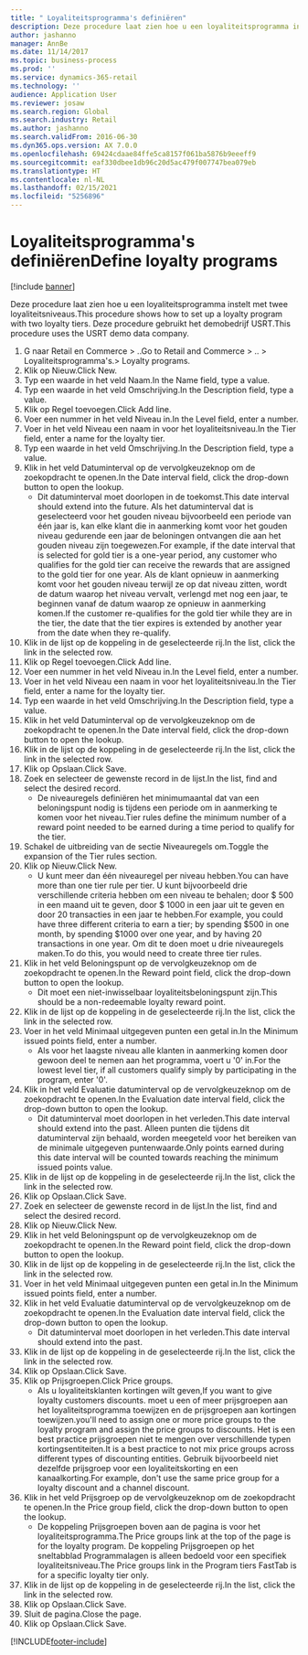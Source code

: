 ```yaml
---
title: " Loyaliteitsprogramma's definiëren"
description: Deze procedure laat zien hoe u een loyaliteitsprogramma instelt met twee loyaliteitsniveaus.
author: jashanno
manager: AnnBe
ms.date: 11/14/2017
ms.topic: business-process
ms.prod: ''
ms.service: dynamics-365-retail
ms.technology: ''
audience: Application User
ms.reviewer: josaw
ms.search.region: Global
ms.search.industry: Retail
ms.author: jashanno
ms.search.validFrom: 2016-06-30
ms.dyn365.ops.version: AX 7.0.0
ms.openlocfilehash: 69424cdaae84ffe5ca8157f061ba5876b9eeeff9
ms.sourcegitcommit: eaf330dbee1db96c20d5ac479f007747bea079eb
ms.translationtype: HT
ms.contentlocale: nl-NL
ms.lasthandoff: 02/15/2021
ms.locfileid: "5256896"
---
```

# <a name="define-loyalty-programs"></a><span data-ttu-id="c1d1f-103"> Loyaliteitsprogramma's definiëren</span><span class="sxs-lookup"><span data-stu-id="c1d1f-103">Define loyalty programs</span></span>

[!include [banner](../includes/banner.md)]

<span data-ttu-id="c1d1f-104">Deze procedure laat zien hoe u een loyaliteitsprogramma instelt met twee loyaliteitsniveaus.</span><span class="sxs-lookup"><span data-stu-id="c1d1f-104">This procedure shows how to set up a loyalty program with two loyalty tiers.</span></span> <span data-ttu-id="c1d1f-105">Deze procedure gebruikt het demobedrijf USRT.</span><span class="sxs-lookup"><span data-stu-id="c1d1f-105">This procedure uses the USRT demo data company.</span></span>

1. <span data-ttu-id="c1d1f-106">G naar Retail en Commerce > ..</span><span class="sxs-lookup"><span data-stu-id="c1d1f-106">Go to Retail and Commerce > ..</span></span> <span data-ttu-id="c1d1f-107">> Loyaliteitsprogramma's.</span><span class="sxs-lookup"><span data-stu-id="c1d1f-107">> Loyalty programs.</span></span>
2. <span data-ttu-id="c1d1f-108">Klik op Nieuw.</span><span class="sxs-lookup"><span data-stu-id="c1d1f-108">Click New.</span></span>
3. <span data-ttu-id="c1d1f-109">Typ een waarde in het veld Naam.</span><span class="sxs-lookup"><span data-stu-id="c1d1f-109">In the Name field, type a value.</span></span>
4. <span data-ttu-id="c1d1f-110">Typ een waarde in het veld Omschrijving.</span><span class="sxs-lookup"><span data-stu-id="c1d1f-110">In the Description field, type a value.</span></span>
5. <span data-ttu-id="c1d1f-111">Klik op Regel toevoegen.</span><span class="sxs-lookup"><span data-stu-id="c1d1f-111">Click Add line.</span></span>
6. <span data-ttu-id="c1d1f-112">Voer een nummer in het veld Niveau in.</span><span class="sxs-lookup"><span data-stu-id="c1d1f-112">In the Level field, enter a number.</span></span>
7. <span data-ttu-id="c1d1f-113">Voer in het veld Niveau een naam in voor het loyaliteitsniveau.</span><span class="sxs-lookup"><span data-stu-id="c1d1f-113">In the Tier field, enter a name for the loyalty tier.</span></span>
8. <span data-ttu-id="c1d1f-114">Typ een waarde in het veld Omschrijving.</span><span class="sxs-lookup"><span data-stu-id="c1d1f-114">In the Description field, type a value.</span></span>
9. <span data-ttu-id="c1d1f-115">Klik in het veld Datuminterval op de vervolgkeuzeknop om de zoekopdracht te openen.</span><span class="sxs-lookup"><span data-stu-id="c1d1f-115">In the Date interval field, click the drop-down button to open the lookup.</span></span>
    * <span data-ttu-id="c1d1f-116">Dit datuminterval moet doorlopen in de toekomst.</span><span class="sxs-lookup"><span data-stu-id="c1d1f-116">This date interval should extend into the future.</span></span> <span data-ttu-id="c1d1f-117">Als het datuminterval dat is geselecteerd voor het gouden niveau bijvoorbeeld een periode van één jaar is, kan elke klant die in aanmerking komt voor het gouden niveau gedurende een jaar de beloningen ontvangen die aan het gouden niveau zijn toegewezen.</span><span class="sxs-lookup"><span data-stu-id="c1d1f-117">For example, if the date interval that is selected for gold tier is a one-year period, any customer who qualifies for the gold tier can receive the rewards that are assigned to the gold tier for one year.</span></span> <span data-ttu-id="c1d1f-118">Als de klant opnieuw in aanmerking komt voor het gouden niveau terwijl ze op dat niveau zitten, wordt de datum waarop het niveau vervalt, verlengd met nog een jaar, te beginnen vanaf de datum waarop ze opnieuw in aanmerking komen.</span><span class="sxs-lookup"><span data-stu-id="c1d1f-118">If the customer re-qualifies for the gold tier while they are in the tier, the date that the tier expires is extended by another year from the date when they re-qualify.</span></span>  
10. <span data-ttu-id="c1d1f-119">Klik in de lijst op de koppeling in de geselecteerde rij.</span><span class="sxs-lookup"><span data-stu-id="c1d1f-119">In the list, click the link in the selected row.</span></span>
11. <span data-ttu-id="c1d1f-120">Klik op Regel toevoegen.</span><span class="sxs-lookup"><span data-stu-id="c1d1f-120">Click Add line.</span></span>
12. <span data-ttu-id="c1d1f-121">Voer een nummer in het veld Niveau in.</span><span class="sxs-lookup"><span data-stu-id="c1d1f-121">In the Level field, enter a number.</span></span>
13. <span data-ttu-id="c1d1f-122">Voer in het veld Niveau een naam in voor het loyaliteitsniveau.</span><span class="sxs-lookup"><span data-stu-id="c1d1f-122">In the Tier field, enter a name for the loyalty tier.</span></span>
14. <span data-ttu-id="c1d1f-123">Typ een waarde in het veld Omschrijving.</span><span class="sxs-lookup"><span data-stu-id="c1d1f-123">In the Description field, type a value.</span></span>
15. <span data-ttu-id="c1d1f-124">Klik in het veld Datuminterval op de vervolgkeuzeknop om de zoekopdracht te openen.</span><span class="sxs-lookup"><span data-stu-id="c1d1f-124">In the Date interval field, click the drop-down button to open the lookup.</span></span>
16. <span data-ttu-id="c1d1f-125">Klik in de lijst op de koppeling in de geselecteerde rij.</span><span class="sxs-lookup"><span data-stu-id="c1d1f-125">In the list, click the link in the selected row.</span></span>
17. <span data-ttu-id="c1d1f-126">Klik op Opslaan.</span><span class="sxs-lookup"><span data-stu-id="c1d1f-126">Click Save.</span></span>
18. <span data-ttu-id="c1d1f-127">Zoek en selecteer de gewenste record in de lijst.</span><span class="sxs-lookup"><span data-stu-id="c1d1f-127">In the list, find and select the desired record.</span></span>
    * <span data-ttu-id="c1d1f-128">De niveauregels definiëren het minimumaantal dat van een beloningspunt nodig is tijdens een periode om in aanmerking te komen voor het niveau.</span><span class="sxs-lookup"><span data-stu-id="c1d1f-128">Tier rules define the minimum number of a reward point needed to be earned during a time period to qualify for the tier.</span></span>  
19. <span data-ttu-id="c1d1f-129">Schakel de uitbreiding van de sectie Niveauregels om.</span><span class="sxs-lookup"><span data-stu-id="c1d1f-129">Toggle the expansion of the Tier rules section.</span></span>
20. <span data-ttu-id="c1d1f-130">Klik op Nieuw.</span><span class="sxs-lookup"><span data-stu-id="c1d1f-130">Click New.</span></span>
    * <span data-ttu-id="c1d1f-131">U kunt meer dan één niveauregel per niveau hebben.</span><span class="sxs-lookup"><span data-stu-id="c1d1f-131">You can have more than one tier rule per tier.</span></span> <span data-ttu-id="c1d1f-132">U kunt bijvoorbeeld drie verschillende criteria hebben om een niveau te behalen; door $ 500 in een maand uit te geven, door $ 1000 in een jaar uit te geven en door 20 transacties in een jaar te hebben.</span><span class="sxs-lookup"><span data-stu-id="c1d1f-132">For example, you could have three different criteria to earn a tier; by spending $500 in one month, by spending $1000 over one year, and by having 20 transactions in one year.</span></span> <span data-ttu-id="c1d1f-133">Om dit te doen moet u drie niveauregels maken.</span><span class="sxs-lookup"><span data-stu-id="c1d1f-133">To do this, you would need to create three tier rules.</span></span>  
21. <span data-ttu-id="c1d1f-134">Klik in het veld Beloningspunt op de vervolgkeuzeknop om de zoekopdracht te openen.</span><span class="sxs-lookup"><span data-stu-id="c1d1f-134">In the Reward point field, click the drop-down button to open the lookup.</span></span>
    * <span data-ttu-id="c1d1f-135">Dit moet een niet-inwisselbaar loyaliteitsbeloningspunt zijn.</span><span class="sxs-lookup"><span data-stu-id="c1d1f-135">This should be a non-redeemable loyalty reward point.</span></span>  
22. <span data-ttu-id="c1d1f-136">Klik in de lijst op de koppeling in de geselecteerde rij.</span><span class="sxs-lookup"><span data-stu-id="c1d1f-136">In the list, click the link in the selected row.</span></span>
23. <span data-ttu-id="c1d1f-137">Voer in het veld Minimaal uitgegeven punten een getal in.</span><span class="sxs-lookup"><span data-stu-id="c1d1f-137">In the Minimum issued points field, enter a number.</span></span>
    * <span data-ttu-id="c1d1f-138">Als voor het laagste niveau alle klanten in aanmerking komen door gewoon deel te nemen aan het programma, voert u '0' in.</span><span class="sxs-lookup"><span data-stu-id="c1d1f-138">For the lowest level tier, if all customers qualify simply by participating in the program, enter '0'.</span></span>  
24. <span data-ttu-id="c1d1f-139">Klik in het veld Evaluatie datuminterval op de vervolgkeuzeknop om de zoekopdracht te openen.</span><span class="sxs-lookup"><span data-stu-id="c1d1f-139">In the Evaluation date interval field, click the drop-down button to open the lookup.</span></span>
    * <span data-ttu-id="c1d1f-140">Dit datuminterval moet doorlopen in het verleden.</span><span class="sxs-lookup"><span data-stu-id="c1d1f-140">This date interval should extend into the past.</span></span> <span data-ttu-id="c1d1f-141">Alleen punten die tijdens dit datuminterval zijn behaald, worden meegeteld voor het bereiken van de minimale uitgegeven puntenwaarde.</span><span class="sxs-lookup"><span data-stu-id="c1d1f-141">Only points earned during this date interval will be counted towards reaching the minimum issued points value.</span></span>  
25. <span data-ttu-id="c1d1f-142">Klik in de lijst op de koppeling in de geselecteerde rij.</span><span class="sxs-lookup"><span data-stu-id="c1d1f-142">In the list, click the link in the selected row.</span></span>
26. <span data-ttu-id="c1d1f-143">Klik op Opslaan.</span><span class="sxs-lookup"><span data-stu-id="c1d1f-143">Click Save.</span></span>
27. <span data-ttu-id="c1d1f-144">Zoek en selecteer de gewenste record in de lijst.</span><span class="sxs-lookup"><span data-stu-id="c1d1f-144">In the list, find and select the desired record.</span></span>
28. <span data-ttu-id="c1d1f-145">Klik op Nieuw.</span><span class="sxs-lookup"><span data-stu-id="c1d1f-145">Click New.</span></span>
29. <span data-ttu-id="c1d1f-146">Klik in het veld Beloningspunt op de vervolgkeuzeknop om de zoekopdracht te openen.</span><span class="sxs-lookup"><span data-stu-id="c1d1f-146">In the Reward point field, click the drop-down button to open the lookup.</span></span>
30. <span data-ttu-id="c1d1f-147">Klik in de lijst op de koppeling in de geselecteerde rij.</span><span class="sxs-lookup"><span data-stu-id="c1d1f-147">In the list, click the link in the selected row.</span></span>
31. <span data-ttu-id="c1d1f-148">Voer in het veld Minimaal uitgegeven punten een getal in.</span><span class="sxs-lookup"><span data-stu-id="c1d1f-148">In the Minimum issued points field, enter a number.</span></span>
32. <span data-ttu-id="c1d1f-149">Klik in het veld Evaluatie datuminterval op de vervolgkeuzeknop om de zoekopdracht te openen.</span><span class="sxs-lookup"><span data-stu-id="c1d1f-149">In the Evaluation date interval field, click the drop-down button to open the lookup.</span></span>
    * <span data-ttu-id="c1d1f-150">Dit datuminterval moet doorlopen in het verleden.</span><span class="sxs-lookup"><span data-stu-id="c1d1f-150">This date interval should extend into the past.</span></span>  
33. <span data-ttu-id="c1d1f-151">Klik in de lijst op de koppeling in de geselecteerde rij.</span><span class="sxs-lookup"><span data-stu-id="c1d1f-151">In the list, click the link in the selected row.</span></span>
34. <span data-ttu-id="c1d1f-152">Klik op Opslaan.</span><span class="sxs-lookup"><span data-stu-id="c1d1f-152">Click Save.</span></span>
35. <span data-ttu-id="c1d1f-153">Klik op Prijsgroepen.</span><span class="sxs-lookup"><span data-stu-id="c1d1f-153">Click Price groups.</span></span>
    * <span data-ttu-id="c1d1f-154">Als u loyaliteitsklanten kortingen wilt geven,</span><span class="sxs-lookup"><span data-stu-id="c1d1f-154">If you want to give loyalty customers discounts.</span></span> <span data-ttu-id="c1d1f-155">moet u een of meer prijsgroepen aan het loyaliteitsprogramma toewijzen en de prijsgroepen aan kortingen toewijzen.</span><span class="sxs-lookup"><span data-stu-id="c1d1f-155">you'll need to assign one or more price groups to the loyalty program and assign the price groups to discounts.</span></span> <span data-ttu-id="c1d1f-156">Het is een best practice prijsgroepen niet te mengen over verschillende typen kortingsentiteiten.</span><span class="sxs-lookup"><span data-stu-id="c1d1f-156">It is a best practice to not mix price groups across different types of discounting entities.</span></span>  <span data-ttu-id="c1d1f-157">Gebruik bijvoorbeeld niet dezelfde prijsgroep voor een loyaliteitskorting en een kanaalkorting.</span><span class="sxs-lookup"><span data-stu-id="c1d1f-157">For example, don't use the same price group for a loyalty discount and a channel discount.</span></span>  
36. <span data-ttu-id="c1d1f-158">Klik in het veld Prijsgroep op de vervolgkeuzeknop om de zoekopdracht te openen.</span><span class="sxs-lookup"><span data-stu-id="c1d1f-158">In the Price group field, click the drop-down button to open the lookup.</span></span>
    * <span data-ttu-id="c1d1f-159">De koppeling Prijsgroepen boven aan de pagina is voor het loyaliteitsprogramma.</span><span class="sxs-lookup"><span data-stu-id="c1d1f-159">The Price groups link at the top of the page is for the loyalty program.</span></span> <span data-ttu-id="c1d1f-160">De koppeling Prijsgroepen op het sneltabblad Programmalagen is alleen bedoeld voor een specifiek loyaliteitsniveau.</span><span class="sxs-lookup"><span data-stu-id="c1d1f-160">The Price groups link in the Program tiers FastTab is for a specific loyalty tier only.</span></span>  
37. <span data-ttu-id="c1d1f-161">Klik in de lijst op de koppeling in de geselecteerde rij.</span><span class="sxs-lookup"><span data-stu-id="c1d1f-161">In the list, click the link in the selected row.</span></span>
38. <span data-ttu-id="c1d1f-162">Klik op Opslaan.</span><span class="sxs-lookup"><span data-stu-id="c1d1f-162">Click Save.</span></span>
39. <span data-ttu-id="c1d1f-163">Sluit de pagina.</span><span class="sxs-lookup"><span data-stu-id="c1d1f-163">Close the page.</span></span>
40. <span data-ttu-id="c1d1f-164">Klik op Opslaan.</span><span class="sxs-lookup"><span data-stu-id="c1d1f-164">Click Save.</span></span>



[!INCLUDE[footer-include](../../includes/footer-banner.md)]